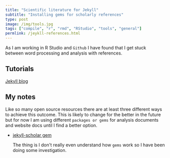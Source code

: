 ```yaml
---
title: "Scientific literature for Jekyll"
subtitle: "Installing gems for scholarly references"
type: post
image: /img/tools.jpg
tags: ["compile", "r", "rmd", "RStudio", "tools", "general"]
permlink: /jeykll-references.html
---
```


As I am working in R Studio and `Github` I have found that I get stuck between word processing and analysis with references. 

## Tutorials

[Jekyll blog](https://talk.jekyllrb.com/)

## My notes

Like so many open source resources there are at least three different ways to achieve this outcome. This is likely to change for the better in the future but for now I am using different `packages or gems` for analysis documents and website docs until I find a better option. 

- [jekyll-scholar gem](https://github.com/inukshuk/jekyll-scholar)

  The thing is I don't really even understand how `gems` work so I have been doing some investigation.